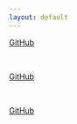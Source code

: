 ```yaml
---
layout: default
---
```


[GitHub](http://github.com)

<br>

[GitHub](http://github.com)

<br>

[GitHub](http://github.com)

